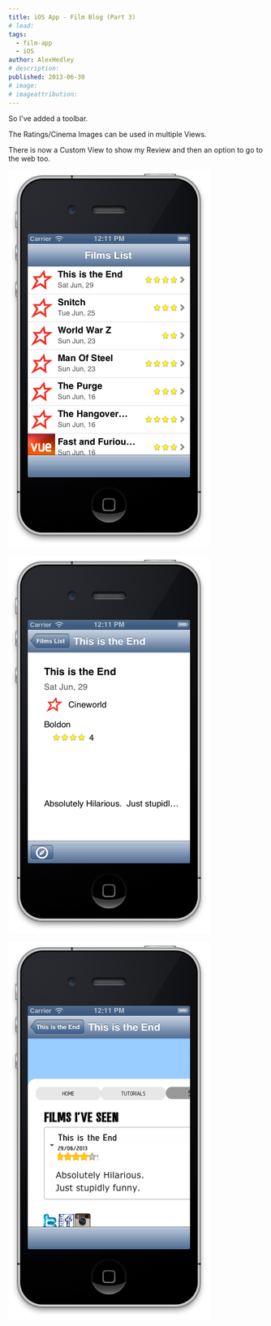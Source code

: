 ```yaml
---
title: iOS App - Film Blog (Part 3)
# lead:
tags:
  - film-app
  - iOS
author: AlexHedley
# description:
published: 2013-06-30
# image:
# imageattribution:
---
```


So I've added a toolbar.

The Ratings/Cinema Images can be used in multiple Views.

There is now a Custom View to show my Review and then an option to go to the web too.

![Film List (3)](images/screen-shot-2013-06-30-at-12-11-06.png)

![Film List (Detail View)](images/screen-shot-2013-06-30-at-12-11-11.png)

![Film (WebView)](images/screen-shot-2013-06-30-at-12-11-17.png)
